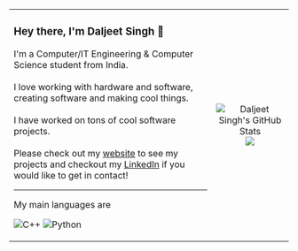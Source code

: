 <!--
**djtsingh/djtsingh** is a ✨ _special_ ✨ repository because its `README.md` (this file) appears on your GitHub profile.

Here are some ideas to get you started:

- 🔭 I’m currently working on ...
- 🌱 I’m currently learning ...
- 👯 I’m looking to collaborate on ...
- 🤔 I’m looking for help with ...
- 💬 Ask me about ...
- 📫 How to reach me: ...
- 😄 Pronouns: ...
- ⚡ Fun fact: ...
-->

<table>
  <tr>
    <td>
    <h3>Hey there, I'm Daljeet Singh 👋</h3>
      I'm a Computer/IT Engineering & Computer Science student from India.
      <br>
      <br>
      I love working with hardware and software, creating software and making cool things.
      <br>
      <br>
      I have worked on tons of cool software projects.
      <br>
      <br>
      Please check out my <a href="https://www.daljeetsingh.me">website</a> to see my projects and checkout my <a href="https://www.linkedin.com/in/djtsingh/">LinkedIn</a> if you would like to get in contact!
      <br>
      <hr>
      
  
  My main languages are
  
  ![C++](https://img.shields.io/badge/c++-%2300599C.svg?style=for-the-badge&logo=c%2B%2B&logoColor=white)
  ![Python](https://img.shields.io/badge/python-3670A0?style=for-the-badge&logo=python&logoColor=ffdd54)
      </td>
    <td>
      <div align="center">
         <img src="https://gitstats-neon.vercel.app/api?username=djtsingh&show_icons=true&count_private=true&include_all_commits=true&hide_title=true&hide_border=true&hide_rank=true&text_color=e59b4f&icon_color=48ACF0&bg_color=00000000&show=prs_merged" alt="Daljeet Singh's GitHub Stats" />
        <img src="https://media1.tenor.com/m/l_tQP6gd9AYAAAAd/hbo-watching.gif">
      </div>
    </td>
  </tr>
</table>
